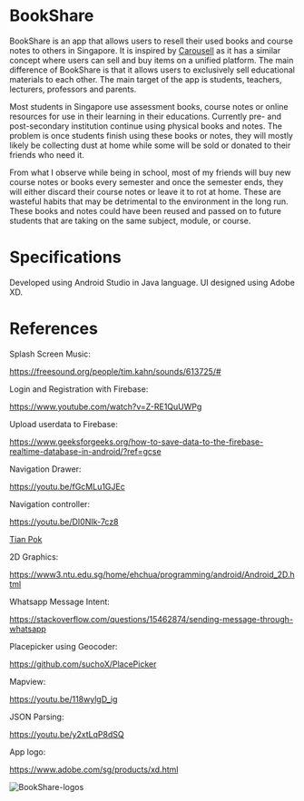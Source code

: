 # BookShare 
BookShare is an app that allows users to resell their used books and course notes to others in Singapore. It is inspired by [Carousell](https://www.Carousell.com) as it has
a similar concept where users can sell and buy items on a unified platform. The main difference of BookShare is that it allows users to exclusively sell educational materials 
to each other. The main target of the app is students, teachers, lecturers, professors and parents. 

Most students in Singapore use assessment books, course notes or online resources for use in their learning in their educations. Currently pre- and post-secondary institution continue using physical books and notes. 
The problem is once students finish using these books or notes, they will mostly likely be collecting dust at home while some will be sold or donated to their friends who need it.  

From what I observe while being in school, most of my friends will buy new course notes or books every semester and once the semester ends, they will either discard their course 
notes or leave it to rot at home. These are wasteful habits that may be detrimental to the environment in the long run. These books and notes could have been reused and passed on 
to future students that are taking on the same subject, module, or course.

# Specifications
Developed using Android Studio in Java language.
UI designed using Adobe XD.

# References

Splash Screen Music:

https://freesound.org/people/tim.kahn/sounds/613725/#

Login and Registration with Firebase:

https://www.youtube.com/watch?v=Z-RE1QuUWPg

Upload userdata to Firebase:

https://www.geeksforgeeks.org/how-to-save-data-to-the-firebase-realtime-database-in-android/?ref=gcse

Navigation Drawer:

https://youtu.be/fGcMLu1GJEc

Navigation controller:

https://youtu.be/DI0NIk-7cz8

[Tian Pok](https://github.com/liang799/Vigour)


2D Graphics:

https://www3.ntu.edu.sg/home/ehchua/programming/android/Android_2D.html

Whatsapp Message Intent:

https://stackoverflow.com/questions/15462874/sending-message-through-whatsapp

Placepicker using Geocoder:

https://github.com/suchoX/PlacePicker

Mapview:

https://youtu.be/118wylgD_ig

JSON Parsing:

https://youtu.be/y2xtLqP8dSQ

App logo:

https://www.adobe.com/sg/products/xd.html

![BookShare-logos](https://user-images.githubusercontent.com/87692678/151004852-a8a3485f-c7b1-497a-8a3a-b1af3bf0f32f.png)
